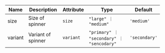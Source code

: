 <!--
SPDX-FileCopyrightText: 2022 Siemens AG

SPDX-License-Identifier: MIT
-->

| Name       | Description                   | Attribute        | Type                                      | Default             |
|------------|-------------------------------|------------------|-------------------------------------------|---------------------|
|size| Size of spinner | `size` | `"large" ｜ "medium"` | `'medium'` |
|variant| Variant of spinner | `variant` | `"primary" ｜ "secondary" ｜ "sencodary"` | `'secondary'` |
